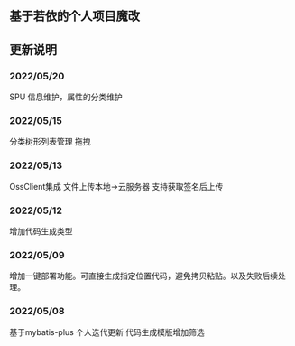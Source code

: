 ## 基于若依的个人项目魔改

## 更新说明

### 2022/05/20

SPU 信息维护，属性的分类维护

### 2022/05/15

分类树形列表管理 拖拽

### 2022/05/13

OssClient集成 文件上传本地->云服务器 支持获取签名后上传

### 2022/05/12

增加代码生成类型

### 2022/05/09

增加一键部署功能。可直接生成指定位置代码，避免拷贝粘贴。以及失败后续处理。

### 2022/05/08

基于mybatis-plus 个人迭代更新 代码生成模版增加筛选


